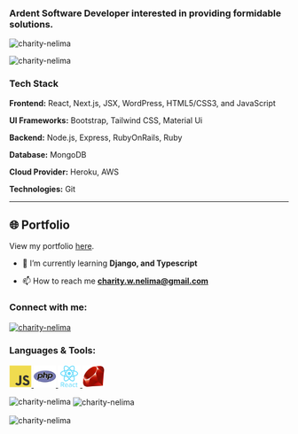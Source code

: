 <h3 align="left">Ardent Software Developer interested in providing formidable solutions.</h3>
<!-- <img align="right" style=margin-top: "5%"; border-radius: "50px;" alt="coding" width="300" src="https://steamuserimages-a.akamaihd.net/ugc/1631947648964785474/81CBA15178466DD47195A239232202E78987B714/?imw=637&imh=358&ima=fit&impolicy=Letterbox&imcolor=%23000000&letterbox=true"> -->



<p align="left"> <img src="https://komarev.com/ghpvc/?username=charity-nelima&label=Profile%20views&color=0e75b6&style=flat" alt="charity-nelima" /> </p>

<p align="left"> <img src="https://komarev.com/ghpvc/?username=charity-nelima&label=Profile%20views&color=0e75b6&style=flat" alt="charity-nelima" /> </p>



<h3> Tech Stack</h3>

**Frontend:** React, Next.js, JSX, WordPress, HTML5/CSS3, and JavaScript

**UI Frameworks:** Bootstrap, Tailwind CSS, Material Ui

**Backend:** Node.js, Express, RubyOnRails, Ruby

**Database:** MongoDB

**Cloud Provider:** Heroku, AWS

**Technologies:**  Git

---

## 🌐 Portfolio
View my portfolio [here](https://nelima-charity.vercel.app/).

- 🌱 I’m currently learning **Django, and Typescript**

- 📫 How to reach me **charity.w.nelima@gmail.com**

<h3 align="left">Connect with me:</h3>
<p align="left">
<a href="https://linkedin.com/in/charity-nelima" target="blank"><img align="center" src="https://raw.githubusercontent.com/rahuldkjain/github-profile-readme-generator/master/src/images/icons/Social/linked-in-alt.svg" alt="charity-nelima" height="30" width="40" /></a>
</p>

<h3 align="left">Languages & Tools:</h3>
<p align="left", background-color= "#18171f"> <a href="https://developer.mozilla.org/en-US/docs/Web/JavaScript" target="_blank" rel="noreferrer"> <img src="https://raw.githubusercontent.com/devicons/devicon/master/icons/javascript/javascript-original.svg" alt="javascript" width="40" height="40"/> </a> <a href="https://www.php.net" target="_blank" rel="noreferrer"> <img src="https://raw.githubusercontent.com/devicons/devicon/master/icons/php/php-original.svg" alt="php" width="40" height="40"/> </a> <a href="https://reactjs.org/" target="_blank" rel="noreferrer"> <img src="https://raw.githubusercontent.com/devicons/devicon/master/icons/react/react-original-wordmark.svg" alt="react" width="40" height="40"/> </a> <a href="https://www.ruby-lang.org/en/" target="_blank" rel="noreferrer"> <img src="https://raw.githubusercontent.com/devicons/devicon/master/icons/ruby/ruby-original.svg" alt="ruby" width="40" height="40"/> </a> </p>

<p ><img align="left" src="https://github-readme-stats.vercel.app/api/top-langs?username=charity-nelima&show_icons=true&locale=en&layout=compact&theme=holi" alt="charity-nelima" /></p>

<p>&nbsp;<img align="center" src="https://github-readme-stats.vercel.app/api?username=charity-nelima&show_icons=true&locale=en&theme=blue_navy" alt="charity-nelima" /></p>

<p><img align="center" src="https://github-readme-streak-stats.herokuapp.com/?user=charity-nelima&theme=blue_navy" alt="charity-nelima" /></p>
